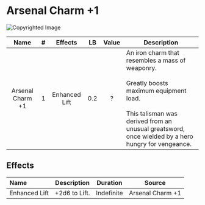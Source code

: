 # Arsenal Charm +1

![Copyrighted Image](ArsenalCharm+1.png)

|       Name       | # |    Effects    | LB | Value | Description                                                                                                                                                                                                      |
| :--------------: | :-: | :-----------: | :-: | :---: | ---------------------------------------------------------------------------------------------------------------------------------------------------------------------------------------------------------------- |
| Arsenal Charm +1 | 1 | Enhanced Lift | 0.2 |   ?   | An iron charm that resembles a mass of weaponry.<br /><br />Greatly boosts maximum equipment load.<br /><br />This talisman was derived from an unusual greatsword, once wielded by a hero hungry for vengeance. |

## Effects

| Name          |     Description     |  Duration  |      Source      |
| :------------ | :-----------: | :--------: | :--------------: |
| Enhanced Lift | +2d6 to Lift. | Indefinite | Arsenal Charm +1 |
